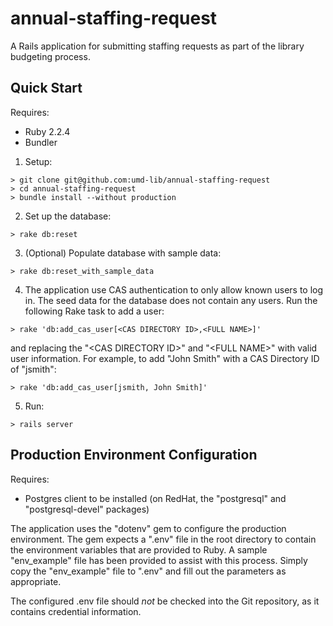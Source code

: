 # annual-staffing-request

A Rails application for submitting staffing requests as part of the library budgeting process.


## Quick Start

Requires:

* Ruby 2.2.4
* Bundler

1) Setup:

```
> git clone git@github.com:umd-lib/annual-staffing-request
> cd annual-staffing-request
> bundle install --without production
```

2) Set up the database:

```
> rake db:reset
```

3) (Optional) Populate database with sample data:

```
> rake db:reset_with_sample_data
```

4) The application use CAS authentication to only allow known users to log in. The seed data for the database does not contain any users. Run the following Rake task to add a user:

```
> rake 'db:add_cas_user[<CAS DIRECTORY ID>,<FULL NAME>]'
```
and replacing the "\<CAS DIRECTORY ID>" and "\<FULL NAME>" with valid user information. For example, to add "John Smith" with a CAS Directory ID of "jsmith":

```
> rake 'db:add_cas_user[jsmith, John Smith]'
```

5) Run:

```
> rails server
```

## Production Environment Configuration

Requires:

* Postgres client to be installed (on RedHat, the "postgresql" and 
"postgresql-devel" packages)

The application uses the "dotenv" gem to configure the production environment.
The gem expects a ".env" file in the root directory to contain the environment
variables that are provided to Ruby. A sample "env_example" file has been
provided to assist with this process. Simply copy the "env_example" file to
".env" and fill out the parameters as appropriate.

The configured .env file should _not_ be checked into the Git repository, as it
contains credential information.
